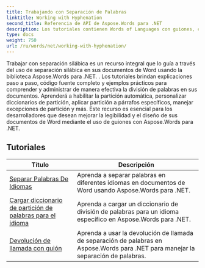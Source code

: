 ```yaml
---
title: Trabajando con Separación de Palabras
linktitle: Working with Hyphenation
second_title: Referencia de API de Aspose.Words para .NET
description: Los tutoriales contienen Words of Languages con guiones, cargar el diccionario de guiones para el idioma y la devolución de llamada de guiones usando Aspose.Words para .NET.
type: docs
weight: 750
url: /ru/words/net/working-with-hyphenation/
---
```

Trabajar con separación silábica es un recurso integral que lo guía a través del uso de separación silábica en sus documentos de Word usando la biblioteca Aspose.Words para .NET. . Los tutoriales brindan explicaciones paso a paso, código fuente completo y ejemplos prácticos para comprender y administrar de manera efectiva la división de palabras en sus documentos. Aprenderá a habilitar la partición automática, personalizar diccionarios de partición, aplicar partición a párrafos específicos, manejar excepciones de partición y más. Este recurso es esencial para los desarrolladores que desean mejorar la legibilidad y el diseño de sus documentos de Word mediante el uso de guiones con Aspose.Words para .NET.

 ## Tutoriales
| Título | Descripción |
| --- | --- |
| [Separar Palabras De Idiomas](./hyphenate-words-of-languages/) | Aprenda a separar palabras en diferentes idiomas en documentos de Word usando Aspose.Words para .NET. |
| [Cargar diccionario de partición de palabras para el idioma](./load-hyphenation-dictionary-for-language/) |Aprenda a cargar un diccionario de división de palabras para un idioma específico en Aspose.Words para .NET. |
| [Devolución de llamada con guión](./hyphenation-callback/) | Aprenda a usar la devolución de llamada de separación de palabras en Aspose.Words para .NET para manejar la separación de palabras. |
